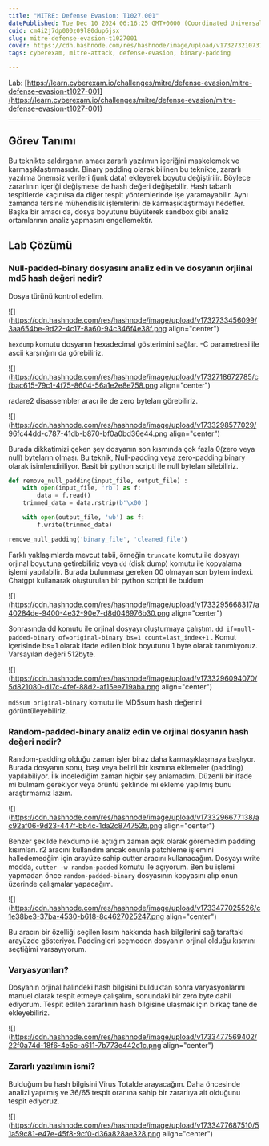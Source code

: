 ```yaml
---
title: "MITRE: Defense Evasion: T1027.001"
datePublished: Tue Dec 10 2024 06:16:25 GMT+0000 (Coordinated Universal Time)
cuid: cm4i2j7dp000z09l80dup6jsx
slug: mitre-defense-evasion-t1027001
cover: https://cdn.hashnode.com/res/hashnode/image/upload/v1732732107373/9de78f85-a868-469e-850e-69e2930b5f38.png
tags: cyberexam, mitre-attack, defense-evasion, binary-padding

---
```


Lab: [https://learn.cyberexam.io/challenges/mitre/defense-evasion/mitre-defense-evasion-t1027-001](https://learn.cyberexam.io/challenges/mitre/defense-evasion/mitre-defense-evasion-t1027-001)

---

## Görev Tanımı

Bu teknikte saldırganın amacı zararlı yazılımın içeriğini maskelemek ve karmaşıklaştırmasıdır. Binary padding olarak bilinen bu teknikte, zararlı yazılıma önemsiz verileri (junk data) ekleyerek boyutu değiştirilir. Böylece zararlının içeriği değişmese de hash değeri değişebilir. Hash tabanlı tespitlerde kaçınılsa da diğer tespit yöntemlerinde işe yaramayabilir. Aynı zamanda tersine mühendislik işlemlerini de karmaşıklaştırmayı hedefler. Başka bir amacı da, dosya boyutunu büyüterek sandbox gibi analiz ortamlarının analiz yapmasını engellemektir.

## Lab Çözümü

### Null-padded-binary dosyasını analiz edin ve dosyanın orjiinal md5 hash değeri nedir?

Dosya türünü kontrol edelim.

![](https://cdn.hashnode.com/res/hashnode/image/upload/v1732733456099/3aa654be-9d22-4c17-8a60-94c346f4e38f.png align="center")

`hexdump` komutu dosyanın hexadecimal gösterimini sağlar. -C parametresi ile ascii karşılığını da görebiliriz.

![](https://cdn.hashnode.com/res/hashnode/image/upload/v1732718672785/cfbac615-79c1-4f75-8604-56a1e2e8e758.png align="center")

radare2 disassembler aracı ile de zero byteları görebiliriz.

![](https://cdn.hashnode.com/res/hashnode/image/upload/v1733298577029/96fc44dd-c787-41db-b870-bf0a0bd36e44.png align="center")

Burada dikkatimizi çeken şey dosyanın son kısmında çok fazla 0(zero veya null) byteların olması. Bu teknik, Null-padding veya zero-padding binary olarak isimlendiriliyor. Basit bir python scripti ile null byteları silebiliriz.

```python
def remove_null_padding(input_file, output_file) :
    with open(input_file, 'rb') as f:
        data = f.read()
    trimmed_data = data.rstrip(b'\x00')

    with open(output_file, 'wb') as f:
        f.write(trimmed_data)

remove_null_padding('binary_file', 'cleaned_file')
```

Farklı yaklaşımlarda mevcut tabii, örneğin `truncate` komutu ile dosyayı orjinal boyutuna getirebiliriz veya `dd` (disk dump) komutu ile kopyalama işlemi yapılabilir. Burada bulunması gereken 00 olmayan son byteın indexi. Chatgpt kullanarak oluşturulan bir python scripti ile buldum

![](https://cdn.hashnode.com/res/hashnode/image/upload/v1733295668317/a40284de-9400-4e32-90e7-d8d046976b30.png align="center")

Sonrasında dd komutu ile orjinal dosyayı oluşturmaya çalıştım. `dd if=null-padded-binary of=original-binary bs=1 count=last_index+1` . Komut içerisinde bs=1 olarak ifade edilen blok boyutunu 1 byte olarak tanımlıyoruz. Varsayılan değeri 512byte.

![](https://cdn.hashnode.com/res/hashnode/image/upload/v1733296094070/5d821080-d17c-4fef-88d2-af15ee719aba.png align="center")

`md5sum original-binary` komutu ile MD5sum hash değerini görüntüleyebiliriz.

### Random-padded-binary analiz edin ve orjinal dosyanın hash değeri nedir?

Random-padding olduğu zaman işler biraz daha karmaşıklaşmaya başlıyor. Burada dosyanın sonu, başı veya belirli bir kısmına eklemeler (padding) yapılabiliyor. İlk incelediğim zaman hiçbir şey anlamadım. Düzenli bir ifade mi bulmam gerekiyor veya örüntü şeklinde mi ekleme yapılmış bunu araştırmamız lazım.

![](https://cdn.hashnode.com/res/hashnode/image/upload/v1733296677138/ac92af06-9d23-447f-bb4c-1da2c874752b.png align="center")

Benzer şekilde hexdump ile açtığım zaman açık olarak göremedim padding kısımları. r2 aracını kullandım ancak onunla patchleme işlemini halledemedğim için arayüze sahip cutter aracını kullanacağım. Dosyayı write modda, `cutter -w random-padded` komutu ile açıyorum. Ben bu işlemi yapmadan önce `random-padded-binary` dosyasının kopyasını alıp onun üzerinde çalışmalar yapacağım.

![](https://cdn.hashnode.com/res/hashnode/image/upload/v1733477025526/c1e38be3-37ba-4530-b618-8c4627025247.png align="center")

Bu aracın bir özelliği seçilen kısım hakkında hash bilgilerini sağ taraftaki arayüzde gösteriyor. Paddingleri seçmeden dosyanın orjinal olduğu kısmını seçtiğimi varsayıyorum.

### Varyasyonları?

Dosyanın orjinal halindeki hash bilgisini bulduktan sonra varyasyonlarını manuel olarak tespit etmeye çalışalım, sonundaki bir zero byte dahil ediyorum. Tespit edilen zararlının hash bilgisine ulaşmak için birkaç tane de ekleyebiliriz.

![](https://cdn.hashnode.com/res/hashnode/image/upload/v1733477569402/22f0a74d-18f6-4e5c-a611-7b773e442c1c.png align="center")

### Zararlı yazılımın ismi?

Bulduğum bu hash bilgisini Virus Totalde arayacağım. Daha öncesinde analizi yapılmış ve 36/65 tespit oranına sahip bir zararlıya ait olduğunu tespit ediyoruz.

![](https://cdn.hashnode.com/res/hashnode/image/upload/v1733477687510/51a59c81-e47e-45f8-9cf0-d36a828ae328.png align="center")